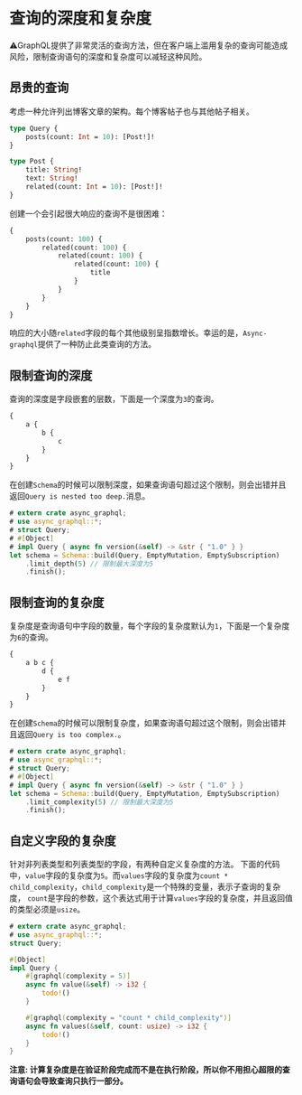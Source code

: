 # 查询的深度和复杂度

⚠️GraphQL提供了非常灵活的查询方法，但在客户端上滥用复杂的查询可能造成风险，限制查询语句的深度和复杂度可以减轻这种风险。

## 昂贵的查询

考虑一种允许列出博客文章的架构。每个博客帖子也与其他帖子相关。

```graphql
type Query {
	posts(count: Int = 10): [Post!]!
}

type Post {
	title: String!
	text: String!
	related(count: Int = 10): [Post!]!
}
```

创建一个会引起很大响应的查询不是很困难：

```graphql
{
    posts(count: 100) {
        related(count: 100) {
            related(count: 100) {
                related(count: 100) {
                    title
                }
            }
        }
    }
}
```

响应的大小随`related`字段的每个其他级别呈指数增长。幸运的是，`Async-graphql`提供了一种防止此类查询的方法。

## 限制查询的深度

查询的深度是字段嵌套的层数，下面是一个深度为`3`的查询。

```graphql
{
    a {
        b {
            c
        }
    }
}
```

在创建`Schema`的时候可以限制深度，如果查询语句超过这个限制，则会出错并且返回`Query is nested too deep.`消息。

```rust
# extern crate async_graphql;
# use async_graphql::*;
# struct Query;
# #[Object]
# impl Query { async fn version(&self) -> &str { "1.0" } }
let schema = Schema::build(Query, EmptyMutation, EmptySubscription)
    .limit_depth(5) // 限制最大深度为5
    .finish();
```

## 限制查询的复杂度

复杂度是查询语句中字段的数量，每个字段的复杂度默认为`1`，下面是一个复杂度为`6`的查询。

```graphql
{
    a b c {
        d {
            e f
        }
    }
}
```

在创建`Schema`的时候可以限制复杂度，如果查询语句超过这个限制，则会出错并且返回`Query is too complex.`。

```rust
# extern crate async_graphql;
# use async_graphql::*;
# struct Query;
# #[Object]
# impl Query { async fn version(&self) -> &str { "1.0" } }
let schema = Schema::build(Query, EmptyMutation, EmptySubscription)
    .limit_complexity(5) // 限制最大深度为5
    .finish();
```

## 自定义字段的复杂度

针对非列表类型和列表类型的字段，有两种自定义复杂度的方法。
下面的代码中，`value`字段的复杂度为`5`。而`values`字段的复杂度为`count * child_complexity`，`child_complexity`是一个特殊的变量，表示子查询的复杂度，
`count`是字段的参数，这个表达式用于计算`values`字段的复杂度，并且返回值的类型必须是`usize`。

```rust
# extern crate async_graphql;
# use async_graphql::*;
struct Query;

#[Object]
impl Query {
    #[graphql(complexity = 5)]
    async fn value(&self) -> i32 {
        todo!()
    }

    #[graphql(complexity = "count * child_complexity")]
    async fn values(&self, count: usize) -> i32 {
        todo!()
    }
}
```

**注意: 计算复杂度是在验证阶段完成而不是在执行阶段，所以你不用担心超限的查询语句会导致查询只执行一部分。**
